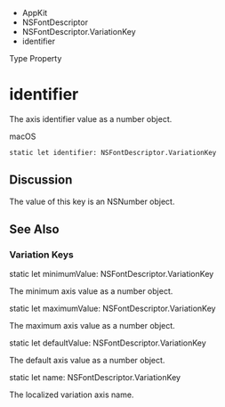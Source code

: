 

- AppKit
- NSFontDescriptor
- NSFontDescriptor.VariationKey
-  identifier 

Type Property

# identifier

The axis identifier value as a number object.

macOS

``` source
static let identifier: NSFontDescriptor.VariationKey
```

## Discussion

The value of this key is an NSNumber object.

## See Also

### Variation Keys

static let minimumValue: NSFontDescriptor.VariationKey

The minimum axis value as a number object.

static let maximumValue: NSFontDescriptor.VariationKey

The maximum axis value as a number object.

static let defaultValue: NSFontDescriptor.VariationKey

The default axis value as a number object.

static let name: NSFontDescriptor.VariationKey

The localized variation axis name.

